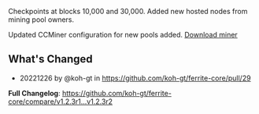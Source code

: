 Checkpoints at blocks 10,000 and 30,000.
Added new hosted nodes from mining pool owners.

Updated CCMiner configuration for new pools added.
[Download miner ](https://github.com/koh-gt/ferrite-core/releases/download/v1.2.3r2/ferrite-pool-miner.7z)

## What's Changed
* 20221226 by @koh-gt in https://github.com/koh-gt/ferrite-core/pull/29


**Full Changelog**: https://github.com/koh-gt/ferrite-core/compare/v1.2.3r1...v1.2.3r2